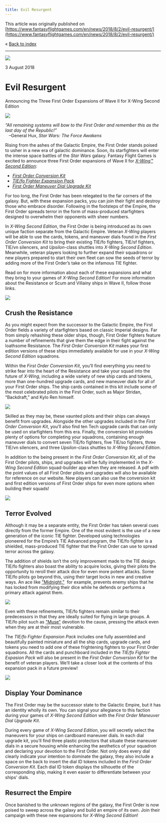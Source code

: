 ```yaml
---
title: Evil Resurgent
---
```


This article was originally published on [https://www.fantasyflightgames.com/en/news/2018/8/2/evil-resurgent/](https://www.fantasyflightgames.com/en/news/2018/8/2/evil-resurgent/)

&laquo; [Back to index](../index.md)

---

![](2b81b4fe68d75d446a3df51e3876ab3c.jpg)

3 August 2018

Evil Resurgent
==============

Announcing the Three First Order Expansions of Wave II for X-Wing Second Edition

![](1f9da6f3730b00f2a65a33f112c1b097.png)

_“All remaining systems will bow to the First Order and remember this as the last day of the Republic!”_  
   –General Hux, _Star Wars: The Force Awakens_

Rising from the ashes of the Galactic Empire, the First Order stands poised to usher in a new era of galactic dominance. Soon, its starfighters will enter the intense space battles of the _Star Wars_ galaxy. Fantasy Flight Games is excited to announce three First Order expansions of Wave II for [_X-Wing™ Second Edition_](https://www.fantasyflightgames.com/en/products/x-wing-second-edition/): 

*   _[First Order Conversion Kit](https://www.fantasyflightgames.com/en/products/x-wing-second-edition/products/first-order-conversion-kit/)_
*   _[TIE/fo Fighter Expansion Pack](https://www.fantasyflightgames.com/en/products/x-wing-second-edition/products/x-wing-second-edition-tiefo-fighter-expansion-pack/)_
*   _[First Order Maneuver Dial Upgrade Kit](https://www.fantasyflightgames.com/en/products/x-wing-second-edition/products/first-order-maneuver-dial-upgrade-kit/)_

For too long, the First Order has been relegated to the far corners of the galaxy. But, with these expansion packs, you can join their fight and destroy those who embrace disorder. Following in the footsteps of the Empire, the First Order spreads terror in the form of mass-produced starfighters designed to overwhelm their opponents with sheer numbers.

In _X-Wing Second Edition_, the First Order is being introduced as its own unique faction separate from the Galactic Empire. Veteran _X-Wing_ players will be able to use the cards, tokens, and maneuver dials found in the _First Order Conversion Kit_ to bring their existing TIE/fo fighters, TIE/sf fighters, TIE/vn silencers, and _Upsilon_\-class shuttles into _X-Wing Second Edition_. Meanwhile, veteran players looking to further expand their squadrons or new players prepared to start their own fleet can sow the seeds of terror by adding more of the First Order’s take on the infamous TIE fighter. 

Read on for more information about each of these expansions and what they bring to your games of _X-Wing Second Edition_! For more information about the Resistance or Scum and Villainy ships in Wave II, follow those links.

![](e38350a5c9b97d962deb4a9c5dfb3549.png)

Crush the Resistance
--------------------

As you might expect from the successor to the Galactic Empire, the First Order fields a variety of starfighters based on classic Imperial designs. Far from simply rehashing these older ships, though, First Order fighters feature a number of refinements that give them the edge in their fight against the loathsome Resistance. The _First Order Conversion Kit_ makes your first edition versions of these ships immediately available for use in your _X-Wing Second Edition_ squadrons.

Within the _First Order Conversion Kit_, you’ll find everything you need to strike fear into the heart of the Resistance and take your squad into the future of _X-Wing_, including a wide variety of new ship cards and tokens, more than one-hundred upgrade cards, and new maneuver dials for all of your First Order ships. The ship cards contained in this kit include some of the most celebrated pilots in the First Order, such as Major Stridan, “Backdraft,” and Kylo Ren himself.

![](7ddd251ac8bd06a2f6fb82edcbbf3441.png)

Skilled as they may be, these vaunted pilots and their ships can always benefit from upgrades. Alongside the other upgrades included in the _First Order Conversion Kit_, you’ll also find ten Tech upgrade cards that can only be used on starfighters from this era. Finally, the conversion kit provides plenty of options for completing your squadrons, containing enough maneuver dials to convert seven TIE/fo fighters, five TIE/so fighters, three TIE/vn silencers, and three _Upsilon_\-class shuttles to _X-Wing Second Edition_.

In addition to the being present in the _First Order Conversion Kit_, all of the First Order pilots, ships, and upgrades will be fully implemented in the _X-Wing Second Edition_ squad-builder app when they are released. A pdf with the point values of all First Order pilots and upgrades will also be available for reference on our website. New players can also use the conversion kit and first edition versions of First Order ships for even more options when building their squads!

![](43fe7d9b723ef12b3044e0c61f80f2c0.png)

Terror Evolved
--------------

Although it may be a separate entity, the First Order has taken several cues directly from the former Empire. One of the most evident is the use of a new generation of the iconic TIE fighter. Developed using technologies pioneered for the Empire’s TIE Advanced program, the TIE/fo fighter is a shielded, mass-produced TIE fighter that the First Order can use to spread terror across the galaxy.

The addition of shields isn’t the only improvement made to the TIE design. TIE/fo fighters also boast the ability to acquire locks, giving their pilots the opportunity to reroll their attack dice for even more potent attacks. Some TIE/fo pilots go beyond this, using their target locks in new and creative ways. An ace like ["Midnight,"](b8c39c354ef75b04a2b01416009a38d3.png)  for example, prevents enemy ships that he has locked from modifying their dice while he defends or performs a primary attack against them.

![](29481e75b0e4bba4281f8ef34a333ac3.png)

Even with these refinements, TIE/fo fighters remain similar to their predecessors in that they are ideally suited for flying in large groups. A TIE/fo pilot such as ["Muse"](35e27cfdb37e8d4a7f2e3f4d7cd4052b.png) devotion to the cause, pressing the attack even when they are at their most vulnerable.     

The _TIE/fo Fighter Expansion Pack_ includes one fully assembled and beautifully painted miniature and all the ship cards, upgrade cards, and tokens you need to add one of these frightening fighters to your First Order squadrons. All the cards and punchboard included in the _TIE/fo Fighter Expasion Pack_ will also be present in the _First Order Conversion Kit_ for the benefit of veteran players. We’ll take a closer look at the contents of this expansion pack in a future preview! 

![](c1efedb696f39a3dff9614da4d207bd1.png)

Display Your Dominance
----------------------

The First Order may be the successor state to the Galactic Empire, but it has an identity wholly its own. You can signal your allegiance to this faction during your games of _X-Wing Second Edition_ with the _First Order Maneuver Dial Upgrade Kit_.

During every game of _X-Wing Second Edition_, you will secretly select the maneuvers for your ships on cardboard maneuver dials. In each dial upgrade kit, you’ll find three plastic protectors that situate these maneuver dials in a secure housing while enhancing the aesthetics of your squadron and declaring your devotion to the First Order. Not only does every dial clearly indicate your intention to dominate the galaxy, they also include a space on the back to insert the dial ID tokens included in the _First Order Conversion Kit_. Each dial ID token displays the silhouette of the corresponding ship, making it even easier to differentiate between your ships' dials.

Resurrect the Empire
--------------------

Once banished to the unknown regions of the galaxy, the First Order is now poised to sweep across the galaxy and build an empire of its own. Join their campaign with these new expansions for _X-Wing Second Edition_!